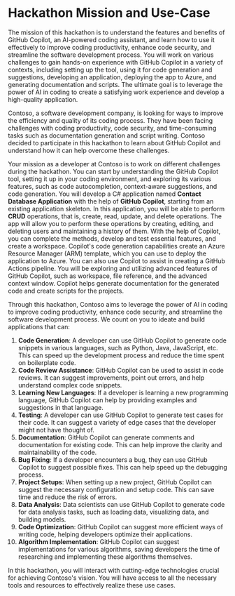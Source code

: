 # Hackathon Mission and Use-Case

The mission of this hackathon is to understand the features and benefits of GitHub Copilot, an AI-powered coding assistant, and learn how to use it effectively to improve coding productivity, enhance code security, and streamline the software development process. You will work on various challenges to gain hands-on experience with GitHub Copilot in a variety of contexts, including setting up the tool, using it for code generation and suggestions, developing an application, deploying the app to Azure, and generating documentation and scripts. The ultimate goal is to leverage the power of AI in coding to create a satisfying work experience and develop a high-quality application.

Contoso, a software development company, is looking for ways to improve the efficiency and quality of its coding process. They have been facing challenges with coding productivity, code security, and time-consuming tasks such as documentation generation and script writing. Contoso decided to participate in this hackathon to learn about GitHub Copilot and understand how it can help overcome these challenges.

Your mission as a developer at Contoso is to work on different challenges during the hackathon. You can start by understanding the GitHub Copilot tool, setting it up in your coding environment, and exploring its various features, such as code autocompletion, context-aware suggestions, and code generation. You will develop a C# application named **Contact Database Application** with the help of **GitHub Copilot**,  starting from an existing application skeleton. In this application, you will be able to perform **CRUD** operations, that is, create, read, update, and delete operations. The app will allow you to perform these operations by creating, editing, and deleting users and maintaining a history of them. With the help of Copilot, you can complete the methods, develop and test essential features, and create a workspace. Copilot's code generation capabilities create an Azure Resource Manager (ARM) template, which you can use to deploy the application to Azure. You can also use Copilot to assist in creating a GitHub Actions pipeline. You will be exploring and utilizing advanced features of GitHub Copilot, such as workspace, file reference, and the advanced context window. Copilot helps generate documentation for the generated code and create scripts for the projects.

Through this hackathon, Contoso aims to leverage the power of AI in coding to improve coding productivity, enhance code security, and streamline the software development process. We count on you to ideate and build applications that can:

1. **Code Generation**: A developer can use GitHub Copilot to generate code snippets in various languages, such as Python, Java, JavaScript, etc. This can speed up the development process and reduce the time spent on boilerplate code.
2. **Code Review Assistance**: GitHub Copilot can be used to assist in code reviews. It can suggest improvements, point out errors, and help understand complex code snippets.
3. **Learning New Languages**: If a developer is learning a new programming language, GitHub Copilot can help by providing examples and suggestions in that language.
4. **Testing**: A developer can use GitHub Copilot to generate test cases for their code. It can suggest a variety of edge cases that the developer might not have thought of.
5. **Documentation**: GitHub Copilot can generate comments and documentation for existing code. This can help improve the clarity and maintainability of the code.
6. **Bug Fixing**: If a developer encounters a bug, they can use GitHub Copilot to suggest possible fixes. This can help speed up the debugging process.
7. **Project Setups**: When setting up a new project, GitHub Copilot can suggest the necessary configuration and setup code. This can save time and reduce the risk of errors.
8. **Data Analysis**: Data scientists can use GitHub Copilot to generate code for data analysis tasks, such as loading data, visualizing data, and building models.
9. **Code Optimization**: GitHub Copilot can suggest more efficient ways of writing code, helping developers optimize their applications.
10. **Algorithm Implementation**: GitHub Copilot can suggest implementations for various algorithms, saving developers the time of researching and implementing these algorithms themselves.

In this hackathon, you will interact with cutting-edge technologies crucial for achieving Contoso's vision. You will have access to all the necessary tools and resources to effectively realize these use cases.
